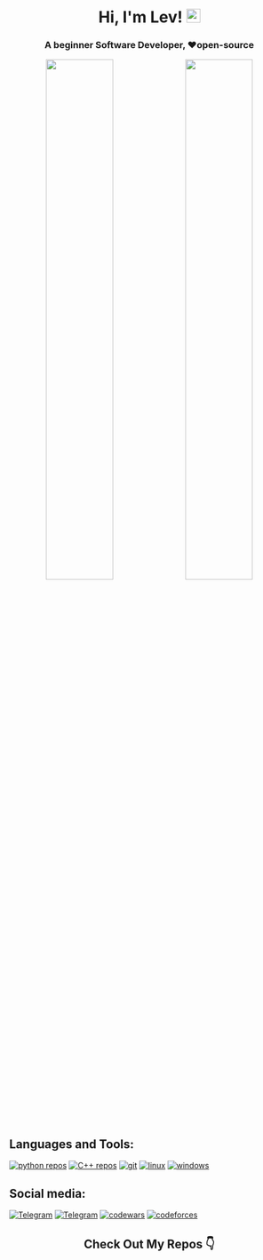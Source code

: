 <h1 align="center"> Hi, I'm Lev! <img src="https://media.giphy.com/media/hvRJCLFzcasrR4ia7z/giphy.gif" width="25px"> </h1>

<h3 align="center"> A beginner Software Developer, ❤️open-source </h3>

<p align="center">
  <a href="https://github.com/yu-leo#js-contribution-activity" target="_blank" style="text-decoration: none"><img width="49%" src="https://github-readme-stats.vercel.app/api?username=yu-leo&show_icons=true&theme=react&bg_color=0d1117&border_color=0A4398"/></a>
  <a href="https://github.com/yu-leo#js-contribution-activity" target="_blank"><img width="49%" src="http://github-readme-streak-stats.herokuapp.com?user=yu-leo&theme=react&background=0d1117&border=1f6fea" /></a>
</p>


##  Languages and Tools:
<a href="https://github.com/yu-leo?tab=repositories&language=python" target="_blank"> <img alt="python repos" src="https://img.shields.io/badge/-python-090909?style=for-the-badge&logo=python&logoColor=FFDF00"></a>
<a href="https://github.com/yu-leo?tab=repositories&language=c%2B%2B" target="_blank"> <img alt="С++ repos" src="https://img.shields.io/badge/-C++-090909?style=for-the-badge&logo=C%2b%2b&logoColor=6296CC"></a>
<a href="#" target="_blank"> <img alt="git" src="https://img.shields.io/badge/-git-090909?style=for-the-badge&logo=git"></a>
<a href="#" target="_blank"> <img alt="linux" src="https://img.shields.io/badge/-os | linux-090909?style=for-the-badge&logo=linux"></a>
<a href="#" target="_blank"> <img alt="windows" src="https://img.shields.io/badge/-os | windows-090909?style=for-the-badge&logo=windows"></a>

## Social media:
<a href="https://t.me/yu_leo" target="_blank"> <img alt="Telegram" src="https://img.shields.io/badge/-Telegram-090909?style=for-the-badge&logo=telegram&logoColor=27A0D9"></a>
<a href="https://vk.com/yuvenskylev" target="_blank"> <img alt="Telegram" src="https://img.shields.io/badge/-Vkontakte-090909?style=for-the-badge&logo=Vk&logoColor=4F7DB3"></a>
<a href="https://www.codewars.com/users/YuLeo" target="_blank"> <img alt="codewars" src="https://img.shields.io/badge/-codewars-090909?style=for-the-badge&logo=codewars&logoColor=b1361e"></a>
<a href="http://codeforces.com/profile/YuLeo" target="_blank"> <img alt="codeforces" src="https://img.shields.io/badge/-codeforces-090909?style=for-the-badge&logo=codeforces&logoColor=fbc848"></a>

<h2  align="center"> Check Out My Repos 👇 </h2>
